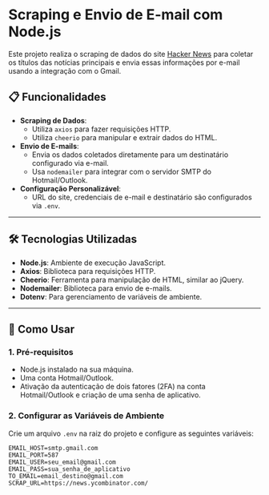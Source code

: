# Scraping e Envio de E-mail com Node.js

Este projeto realiza o scraping de dados do site [Hacker News](https://news.ycombinator.com/) para coletar os títulos das notícias principais e envia essas informações por e-mail usando a integração com o Gmail.

## 📋 Funcionalidades

- **Scraping de Dados**:
  - Utiliza `axios` para fazer requisições HTTP.
  - Utiliza `cheerio` para manipular e extrair dados do HTML.
- **Envio de E-mails**:
  - Envia os dados coletados diretamente para um destinatário configurado via e-mail.
  - Usa `nodemailer` para integrar com o servidor SMTP do Hotmail/Outlook.
- **Configuração Personalizável**:
  - URL do site, credenciais de e-mail e destinatário são configurados via `.env`.

---

## 🛠️ Tecnologias Utilizadas

- **Node.js**: Ambiente de execução JavaScript.
- **Axios**: Biblioteca para requisições HTTP.
- **Cheerio**: Ferramenta para manipulação de HTML, similar ao jQuery.
- **Nodemailer**: Biblioteca para envio de e-mails.
- **Dotenv**: Para gerenciamento de variáveis de ambiente.

---

## 🚀 Como Usar

### 1. **Pré-requisitos**

- Node.js instalado na sua máquina.
- Uma conta Hotmail/Outlook.
- Ativação da autenticação de dois fatores (2FA) na conta Hotmail/Outlook e criação de uma senha de aplicativo.

### 2. **Configurar as Variáveis de Ambiente**

Crie um arquivo `.env` na raiz do projeto e configure as seguintes variáveis:

```env
EMAIL_HOST=smtp.gmail.com
EMAIL_PORT=587
EMAIL_USER=seu_email@gmail.com
EMAIL_PASS=sua_senha_de_aplicativo
TO_EMAIL=email_destino@gmail.com
SCRAP_URL=https://news.ycombinator.com/

